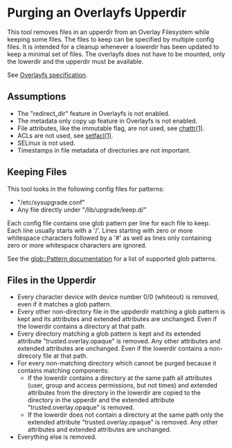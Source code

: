 # Purging an Overlayfs Upperdir

This tool removes files in an upperdir from an Overlay Filesystem while keeping some files. The files to keep can be specified by multiple config files. It is intended for a cleanup whenever a lowerdir has been updated to keep a minimal set of files. The overlayfs does not have to be mounted, only the lowerdir and the upperdir must be available.

See [Overlayfs specification].

## Assumptions

* The "redirect_dir" feature in Overlayfs is not enabled.
* The metadata only copy up feature in Overlayfs is not enabled.
* File attributes, like the immutable flag, are not used, see [chattr(1)].
* ACLs are not used, see [setfacl(1)].
* SELinux is not used.
* Timestamps in file metadata of directories are not important.

[Overlayfs specification]: https://www.kernel.org/doc/Documentation/filesystems/overlayfs.txt
[chattr(1)]: https://manpages.debian.org/stretch/e2fsprogs/chattr.1.en.html
[setfacl(1)]: https://manpages.debian.org/stretch/acl/setfacl.1.en.html

## Keeping Files

This tool looks in the following config files for patterns:

* "/etc/sysupgrade.conf"
* Any file directly under "/lib/upgrade/keep.d/"

Each config file contains one glob pattern per line for each file to keep. Each line usually starts with a '/'. Lines starting with zero or more whitespace characters followed by a '#' as well as lines only containing zero or more whitespace characters are ignored.

See the [glob::Pattern documentation] for a list of supported glob patterns.

[glob::Pattern documentation]: https://docs.rs/glob/0.2/glob/struct.Pattern.html

## Files in the Upperdir

* Every character device with device number 0/0 (whiteout) is removed, even if it matches a glob pattern.
* Every other non-directory file in the uppderdir matching a glob pattern is kept and its attributes and extended attributes are unchanged. Even if the lowerdir contains a directory at that path.
* Every directory matching a glob pattern is kept and its extended attribute "trusted.overlay.opaque" is removed. Any other attributes and extended attributes are unchanged. Even if the lowerdir contains a non-direcory file at that path.
* For every non-matching directory which cannot be purged because it contains matching components:
  * If the lowerdir contains a directory at the same path all attributes (user, group and access permissions, but not times) and extended attributes from the directory in the lowerdir are copied to the directory in the upperdir and the extended attribute "trusted.overlay.opaque" is removed.
  * If the lowerdir does not contain a directory at the same path only the extended attribute "trusted.overlay.opaque" is removed. Any other attributes and extended attributes are unchanged.
* Everything else is removed.
